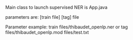 Main class to launch supervised NER is App.java


parameters are: [train file] [tag] file

Parameter example: train files/thibaudet_openlp.ner or tag files/thibaudet_openlp.mod files/test.txt
